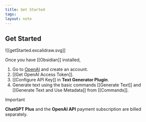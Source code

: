 ```yaml
---
title: Get Started
tags: 
layout: note 
---
```

## Get Started 
![[getStarted.excalidraw.svg]]

Once you have [[Obsidian]] installed,
1. Go to [OpenAI](https://beta.openai.com/signup) and create an account.
2. [[Get OpenAI Access Token]]. 
3. [[Configure API Key]] in  **Text Generator Plugin**. 
4. Generate text using the basic commands [[Generate Text]] and [[Generate Text and Use Metadata]] from [[Commands]]. 

> [!important]
> **ChatGPT Plus** and the **OpenAI API** payment subscription are billed separately.

